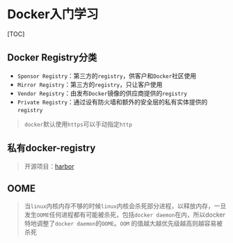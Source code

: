 # Docker入门学习

[TOC]

## Docker Registry分类

* `Sponsor Registry`：第三方的`registry`，供客户和`Docker`社区使用
* `Mirror Registry`：第三方的`registry`，只让客户使用
* `Vendor Registry`：由发布`Docker`镜像的供应商提供的`registry`
* `Private Registry`：通过设有防火墙和额外的安全层的私有实体提供的`registry`

> `docker`默认使用`https`可以手动指定`http`

## 私有docker-registry

> 开源项目：[harbor](<https://github.com/goharbor/harbor>)

## OOME

> 当`linux`内核内存不够的时候`linux`内核会杀死部分进程，以释放内存，一旦发生`OOME`任何进程都有可能被杀死，包括`docker daemon`在内，所以docker特地调整了`docker daemon`的`OOME`。`OOM`
> 的值越大越优先级越高则越容易被杀死

